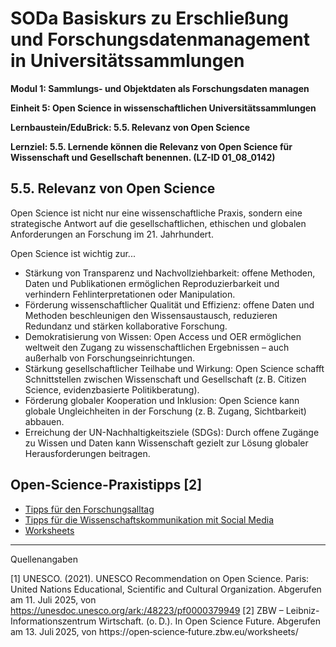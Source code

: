 <!--

author: Canan Hastik 
author: 
email:    
version:  v1
language: DE
lizenz: cc by
modultitel: Modul 1, Teil 1: Sammlungs- und Objektdaten als Forschungsdaten managen
eineit: 5
einheitstitel: Open Science in wissenschaftlichen Universitätssammlungen
lernziele:
* Lernende können Kodizes und Leitlinen zur Guten Wissenschaftlichen Praxis benennen. (LZ-ID 05_011_1031)

icon:     https://raw.githubusercontent.com/chastik/Beratung_Dateityp_Bild/refs/heads/main/SODa-Logo_full.svg
link:     https://raw.githubusercontent.com/chastik/Beratung/refs/heads/main/soda.css

comment:  WissKi SODA OERs

-->

# SODa Basiskurs zu Erschließung und Forschungsdatenmanagement in Universitätssammlungen

**Modul 1: Sammlungs- und Objektdaten als Forschungsdaten managen**

**Einheit 5: Open Science in wissenschaftlichen Universitätssammlungen**

**Lernbaustein/EduBrick: 5.5. Relevanz von Open Science**

**Lernziel: 5.5. Lernende können die Relevanz von Open Science für Wissenschaft und Gesellschaft benennen. (LZ-ID 01_08_0142)**

## 5.5. Relevanz von Open Science

Open Science ist nicht nur eine wissenschaftliche Praxis, sondern eine strategische Antwort auf die gesellschaftlichen, ethischen und globalen Anforderungen an Forschung im 21. Jahrhundert.

Open Science ist wichtig zur...

* Stärkung von Transparenz und Nachvollziehbarkeit: offene Methoden, Daten und Publikationen ermöglichen Reproduzierbarkeit und verhindern Fehlinterpretationen oder Manipulation.
* Förderung wissenschaftlicher Qualität und Effizienz: offene Daten und Methoden beschleunigen den Wissensaustausch, reduzieren Redundanz und stärken kollaborative Forschung.
* Demokratisierung von Wissen: Open Access und OER ermöglichen weltweit den Zugang zu wissenschaftlichen Ergebnissen – auch außerhalb von Forschungseinrichtungen.
* Stärkung gesellschaftlicher Teilhabe und Wirkung: Open Science schafft Schnittstellen zwischen Wissenschaft und Gesellschaft (z. B. Citizen Science, evidenzbasierte Politikberatung).
* Förderung globaler Kooperation und Inklusion: Open Science kann globale Ungleichheiten in der Forschung (z. B. Zugang, Sichtbarkeit) abbauen.
* Erreichung der UN-Nachhaltigkeitsziele (SDGs): Durch offene Zugänge zu Wissen und Daten kann Wissenschaft gezielt zur Lösung globaler Herausforderungen beitragen.

## Open-Science-Praxistipps [2]

* [Tipps für den Forschungsalltag](https://open-science-future.zbw.eu/wp-content/uploads/2021/09/os-magazin-print_teil1.pdf)
* [Tipps für die Wissenschaftskommunikation mit Social Media](https://open-science-future.zbw.eu/wp-content/uploads/2021/09/os-magazin-print_teil2.pdf)
* [Worksheets](https://open-science-future.zbw.eu/wp-content/uploads/2021/09/os-magazin-print_teil3.pdf)

-----------
Quellenangaben

[1]  UNESCO. (2021). UNESCO Recommendation on Open Science. Paris: United Nations Educational, Scientific and Cultural Organization. Abgerufen am 11. Juli 2025, von https://unesdoc.unesco.org/ark:/48223/pf0000379949
[2] ZBW – Leibniz-Informationszentrum Wirtschaft. (o. D.). In Open Science Future. Abgerufen am 13. Juli 2025, von https://open‑science‑future.zbw.eu/worksheets/



